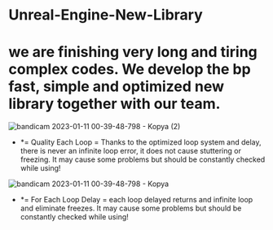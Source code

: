 # Unreal-Engine-New-Library
we are finishing very long and tiring complex codes. We develop the bp fast, simple and optimized new library together with our team.
=========================================================================================================================================================================
![bandicam 2023-01-11 00-39-48-798 - Kopya (2)](https://user-images.githubusercontent.com/112575364/211668188-45f8ddfa-f24e-4d37-9e5c-9c2246cf6024.png) 

* *= Quality Each Loop = Thanks to the optimized loop system and delay, there is never an infinite loop error, it does not cause stuttering or freezing. It may cause some problems but should be constantly checked while using! 

![bandicam 2023-01-11 00-39-48-798 - Kopya](https://user-images.githubusercontent.com/112575364/211670343-f681f0c6-498c-4827-bd1b-d08055dedbd0.png)
* *= For Each Loop Delay = each loop delayed returns and infinite loop and eliminate freezes. It may cause some problems but should be constantly checked while using!
